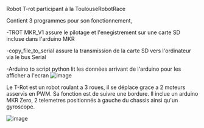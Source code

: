 Robot T-rot participant à la ToulouseRobotRace

Contient 3 programmes pour son fonctionnement,


  -TROT MKR_V1  assure le pilotage et l'enegistrement sur une carte SD incluse dans l'arduino MKR
  
  
  -copy_file_to_serial assure la transmission de la carte SD vers l'ordinateur via le bus Serial
  
  -Arduino to script python lit les données arrivant de l'arduino pour les afficher a l'ecran
![image](https://github.com/CedricChauvet/Robotique_et_robots/assets/16280142/5e54cd1c-4bbd-4c4a-ab1f-c16b9fdd1735)






Le T-Rot est un robot roulant a 3 roues, il se déplace grace a 2 moteurs asservis en PWM. Sa fonction est de suivre une bordure.
Il inclue un arduino MKR Zero, 2 telemetres positionnés à gauche du chassis ainsi qu'un gyroscope.

![image](https://github.com/CedricChauvet/Robotique_et_robots/assets/16280142/7a96cdfc-2575-4e30-9adf-6af0178f3f4b)
